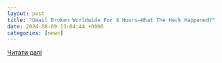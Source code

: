 ```yaml
---
layout: post
title: "Gmail Broken Worldwide For 4 Hours—What The Heck Happened?"
date: 2024-08-09 13:04:44 +0000
categories: [news]
---
```


[Читати далі](https://www.forbes.com/sites/daveywinder/2024/08/09/gmail-broken-worldwide-for-4-hours-what-the-heck-happened/)
